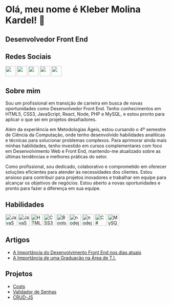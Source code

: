 # Olá, meu nome é Kleber Molina Kardel! 👋

## Desenvolvedor Front End

## Redes Sociais
<p align="left">
<a href="https://www.linkedin.com/in/klebermkardel/" target="_blank" rel="noreferrer"><img src="https://raw.githubusercontent.com/danielcranney/readme-generator/main/public/icons/socials/linkedin.svg" width="32" height="32" /></a>
<a href="https://www.github.com/klebermkardel" target="_blank" rel="noreferrer"><img src="https://www.svgrepo.com/show/475654/github-color.svg" width="32" height="32" /></a> 
<a href="https://medium.com/@molinakardel" target="_blank" rel="noreferrer"><img src="https://www.svgrepo.com/show/363756/medium-logo-duotone.svg" width="32" height="32" /></a> 
<a href="http://www.instagram.com/molinakardel" target="_blank" rel="noreferrer"><img src="https://upload.wikimedia.org/wikipedia/commons/thumb/9/96/Instagram.svg/768px-Instagram.svg.png" width="32" height="32" /></a>
<a href="https://www.twitter.com/molinacode" target="_blank" rel="noreferrer"><img src="https://raw.githubusercontent.com/danielcranney/readme-generator/main/public/icons/socials/twitter.svg" width="32" height="32" /></a>

## Sobre mim
Sou um profissional em transição de carreira em busca de novas oportunidades como Desenvolvedor Front End. Tenho conhecimentos em HTML5, CSS3, JavaScript, React, Node, PHP e MySQL, e estou pronto para aplicar o que sei em projetos desafiadores.

Além da experiência em Metodologias Ágeis, estou cursando o 4º semestre de Ciência da Computação, onde tenho desenvolvido habilidades analíticas e técnicas para solucionar problemas complexos. Para aprimorar ainda mais minhas habilidades, tenho investido em cursos complementares com foco em Desenvolvimento Web e Front End, mantendo-me atualizado sobre as últimas tendências e melhores práticas do setor.

Como profissional, sou dedicado, colaborativo e comprometido em oferecer soluções eficientes para atender às necessidades dos clientes. Estou ansioso para contribuir para projetos inovadores e trabalhar em equipe para alcançar os objetivos de negócios. Estou aberto a novas oportunidades e pronto para fazer a diferença em sua equipe.


## Habilidades
<p align="left">
<a href="https://legacy.reactjs.org/docs/getting-started.html" target="_blank" rel="noreferrer"><img src="https://raw.githubusercontent.com/danielcranney/readme-generator/main/public/icons/skills/react-colored.svg" width="36" height="36" alt="JavaScript" /></a>
<a href="https://developer.mozilla.org/en-US/docs/Web/JavaScript" target="_blank" rel="noreferrer"><img src="https://raw.githubusercontent.com/danielcranney/readme-generator/main/public/icons/skills/javascript-colored.svg" width="36" height="36" alt="JavaScript" /></a>
<a href="https://developer.mozilla.org/en-US/docs/Glossary/HTML5" target="_blank" rel="noreferrer"><img src="https://raw.githubusercontent.com/danielcranney/readme-generator/main/public/icons/skills/html5-colored.svg" width="36" height="36" alt="HTML5" /></a>
<a href="https://www.w3.org/TR/CSS/#css" target="_blank" rel="noreferrer"><img src="https://raw.githubusercontent.com/danielcranney/readme-generator/main/public/icons/skills/css3-colored.svg" width="36" height="36" alt="CSS3" /></a>
<a href="https://getbootstrap.com/docs/5.0/getting-started/introduction/" target="_blank" rel="noreferrer"><img src="https://raw.githubusercontent.com/danielcranney/readme-generator/main/public/icons/skills/bootstrap-colored.svg" width="36" height="36" alt="Bootstrap" /></a>
<a href="https://nodejs.org/pt-br/docs" target="_blank" rel="noreferrer"><img src="https://raw.githubusercontent.com/danielcranney/readme-generator/main/public/icons/skills/nodejs-colored.svg" width="36" height="36" alt="nodejs" /></a>
<a href="https://www.php.net/manual/pt_BR/intro-whatis.php" target="_blank" rel="noreferrer"><img src="https://raw.githubusercontent.com/danielcranney/readme-generator/main/public/icons/skills/php-colored.svg" width="36" height="36" alt="nodejs" /></a>
<a href="https://learn.microsoft.com/pt-br/dotnet/csharp/tour-of-csharp/" target="_blank" rel="noreferrer"><img src="https://raw.githubusercontent.com/danielcranney/readme-generator/main/public/icons/skills/csharp-colored.svg" width="36" height="36" alt="C#" /></a>
<a href="[https://www.w3.org/TR/CSS/#css](https://www.devmedia.com.br/introducao-ao-mysql/27799)" target="_blank" rel="noreferrer"><img src="https://raw.githubusercontent.com/danielcranney/readme-generator/main/public/icons/skills/mysql-colored.svg" width="36" height="36" alt="MySQL" /></a>
</p>

## Artigos

- [A Importância do Desenvolvimento Front End nos dias atuais](https://medium.com/@molinakardel/a-import%C3%A2ncia-do-desenvolvimento-front-end-nos-dias-atuais-11fcc511b3d2)
- [A Importância de uma Graduação na Área de T.I.](https://medium.com/@molinakardel/a-import%C3%A2ncia-de-uma-gradua%C3%A7%C3%A3o-na-%C3%A1rea-de-t-i-a715dcae828e)

## Projetos
- [Costs](https://github.com/klebermkardel/costs)
- [Validador de Senhas](https://github.com/klebermkardel/validador-senhas)
- [CRUD-JS](https://github.com/klebermkardel/CRUD)


